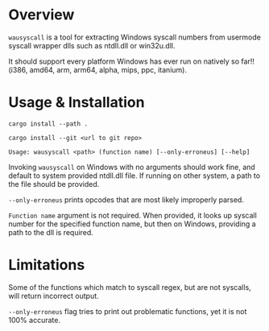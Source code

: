 # Overview

`wausyscall` is a tool for extracting Windows syscall numbers from usermode
syscall wrapper dlls such as ntdll.dll or win32u.dll.

It should support every platform Windows has ever run on natively so far!!
(i386, amd64, arm, arm64, alpha, mips, ppc, itanium).

# Usage & Installation

`cargo install --path .`

`cargo install --git <url to git repo>`

```
Usage: wausyscall <path> (function name) [--only-erroneus] [--help]
```

Invoking `wausyscall` on Windows with no arguments should work fine, and 
default to system provided ntdll.dll file. If running on other system, 
a path to the file should be provided.

`--only-erroneus` prints opcodes that are most likely improperly parsed.

`Function name` argument is not required. When provided, it looks up syscall
number for the specified function name, but then on Windows, providing
a path to the dll is required.

# Limitations

Some of the functions which match to syscall regex, but are not syscalls,
will return incorrect output.

`--only-erroneus` flag tries to print out
problematic functions, yet it is not 100% accurate.

